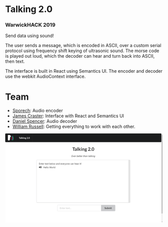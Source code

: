 # Talking 2.0
### WarwickHACK 2019

Send data using sound!

The user sends a message, which is encoded in ASCII, over a custom serial protocol using frequency shift keying of ultrasonic sound. The morse code is played out loud, which the decoder can hear and turn back into ASCII, then text.

The interface is built in React using Semantics UI. The encoder and decoder use the webkit AudioContext interface.

# Team

- [Sporech](https://github.com/Sporech): Audio encoder
- [James Craster](https://github.com/JamesCraster): Interface with React and Semantics UI
- [Daniel Spencer](https://github.com/danielfspencer): Audio decoder
- [William Russell](https://github.com/wrussell1999): Getting everything to work with each other.

![Screenshot](screenshot.png)
